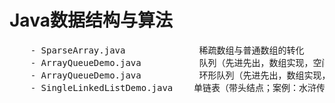 # Java数据结构与算法

<pre>
    - SparseArray.java	            稀疏数组与普通数组的转化
    - ArrayQueueDemo.java           队列（先进先出，数组实现，空间只能使用一次）
    - ArrayQueueDemo.java           环形队列（先进先出，数组实现，循环使用空间）
    - SingleLinkedListDemo.java    单链表（带头结点；案例：水浒传排名）

</pre>





